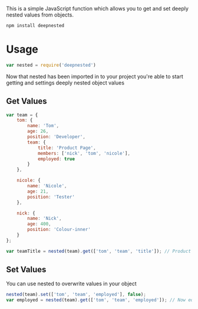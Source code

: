 This is a simple JavaScript function which allows you to get and set deeply nested values from objects.

``` bash
npm install deepnested
```

# Usage

``` javascript
var nested = require('deepnested')
```

Now that nested has been imported in to your project you're able to start getting and settings deeply nested object values

## Get Values ##
``` javascript
var team = {
    tom: {
        name: 'Tom',
        age: 26,
        position: 'Developer',
        team: {
            title: 'Product Page',
            members: ['nick', 'tom', 'nicole'],
            employed: true
        }
    },

    nicole: {
        name: 'Nicole',
        age: 21,
        position: 'Tester'
    },

    nick: {
        name: 'Nick',
        age: 400,
        position: 'Colour-inner'
    }
};

var teamTitle = nested(team).get(['tom', 'team', 'title']); // Product Page
```

## Set Values ##

You can use nested to overwrite values in your object

``` javascript
nested(team).set(['tom', 'team', 'employed'], false);
var employed = nested(team).get(['tom', 'team', 'employed']); // Now equal to false
```
